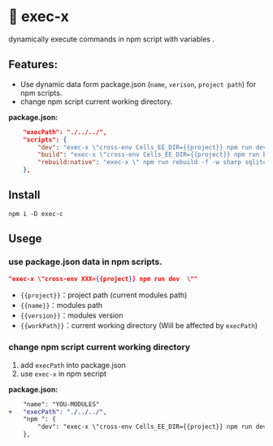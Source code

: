 # 🦀 exec-x 
dynamically execute commands in npm script with variables .


## Features:
- Use dynamic data form package.json (`name`, `verison`, `project path`) for npm scripts.
- change npm script current working directory.

**package.json:**
```json
    "execPath": "./../../",
    "scripts": {
        "dev": "exec-x \"cross-env Cells_EE_DIR={{project}} npm run dev  \"",
        "build": "exec-x \"cross-env Cells_EE_DIR={{project}} npm run build\"",
        "rebuild:native": "exec-x \" npm run rebuild -f -w sharp sqlite3 -m {{project}}/native {{name}}-v{{version}} \""
    },

```
## Install

```
npm i -D exec-c
```

## Usege

### use package.json data in npm scripts.
```json
"exec-x \"cross-env XXX={{project}} npm run dev  \""
```

- `{{project}}`：project path (current modules path)
- `{{name}}`：modules path
- `{{version}}`：modules version
- `{{workPath}}`：current working directory (Will be affected by `execPath`)


### change npm script current working directory
1. add `execPath` into package.json
2. use `exec-x` in npm secript 

**package.json:**
```diff
    "name": "YOU-MODULES"
+   "execPath": "./../../",
    "npm ": {
        "dev": "exec-x \"cross-env Cells_EE_DIR={{project}} npm run dev  \"",
    },

```
